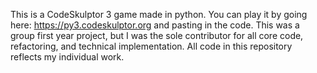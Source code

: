 This is a CodeSkulptor 3 game made in python. You can play it by going here: https://py3.codeskulptor.org and pasting in the code. 
This was a group first year project, but I was the sole contributor for all core code, refactoring, and technical implementation. 
All code in this repository reflects my individual work.
